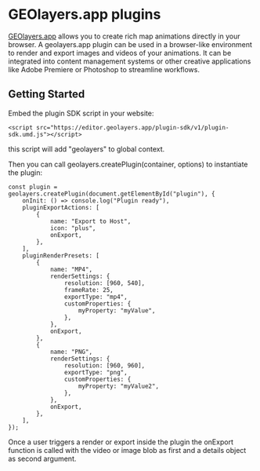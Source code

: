 # GEOlayers.app plugins

[GEOlayers.app](https://editor.geolayers.app) allows you to create rich map animations directly in your browser. A geolayers.app plugin can be used in a browser-like environment to render and export images and videos of your animations. It can be integrated into content management systems or other creative applications like Adobe Premiere or Photoshop to streamline workflows.

## Getting Started
Embed the plugin SDK script in your website:

    <script src="https://editor.geolayers.app/plugin-sdk/v1/plugin-sdk.umd.js"></script>

this script will add "geolayers" to global context.

Then you can call geolayers.createPlugin(container, options) to instantiate the plugin:

    const plugin = geolayers.createPlugin(document.getElementById("plugin"), {
        onInit: () => console.log("Plugin ready"),
        pluginExportActions: [
            {
                name: "Export to Host",
                icon: "plus",
                onExport,
            },
        ],
        pluginRenderPresets: [
            {
                name: "MP4",
                renderSettings: {
                    resolution: [960, 540],
                    frameRate: 25,
                    exportType: "mp4",
                    customProperties: {
                        myProperty: "myValue",
                    },
                },
                onExport,
            },
            {
                name: "PNG",
                renderSettings: {
                    resolution: [960, 960],
                    exportType: "png",
                    customProperties: {
                        myProperty: "myValue2",
                    },
                },
                onExport,
            },
        ],
    });

Once a user triggers a render or export inside the plugin the onExport function is called with the video or image blob as first and a details object as second argument.
